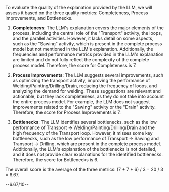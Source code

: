 To evaluate the quality of the explanation provided by the LLM, we will assess it based on the three quality metrics: Completeness, Process Improvements, and Bottlenecks.

1. **Completeness**: The LLM's explanation covers the major elements of the process, including the central role of the "Transport" activity, the loops, and the parallel activities. However, it lacks detail on some aspects, such as the "Sawing" activity, which is present in the complete process model but not mentioned in the LLM's explanation. Additionally, the frequencies and performance metrics provided in the LLM's explanation are limited and do not fully reflect the complexity of the complete process model. Therefore, the score for Completeness is 7.

2. **Process Improvements**: The LLM suggests several improvements, such as optimizing the transport activity, improving the performance of Welding/Painting/Drilling/Drain, reducing the frequency of loops, and analyzing the demand for welding. These suggestions are relevant and actionable, but they lack completeness, as they do not take into account the entire process model. For example, the LLM does not suggest improvements related to the "Sawing" activity or the "Drain" activity. Therefore, the score for Process Improvements is 7.

3. **Bottlenecks**: The LLM identifies several bottlenecks, such as the low performance of Transport -> Welding/Painting/Drilling/Drain and the high frequency of the Transport loop. However, it misses some key bottlenecks, such as the low performance of Transport -> Sawing and Transport -> Drilling, which are present in the complete process model. Additionally, the LLM's explanation of the bottlenecks is not detailed, and it does not provide clear explanations for the identified bottlenecks. Therefore, the score for Bottlenecks is 6.

The overall score is the average of the three metrics: (7 + 7 + 6) / 3 = 20 / 3 = 6.67.

--6.67/10--